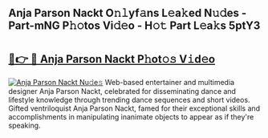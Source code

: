 ## Anja Parson Nackt O𝚗𝚕yf𝚊ns L𝚎a𝚔ed N𝚞𝚍es - Part-mNG P𝚑𝚘tos Vi𝚍𝚎o - H𝚘𝚝 Part L𝚎a𝚔s 5ptY3

# <h2><a href="http://kfbaqh.oniu.top/?m=Anja+Parson+Nackt">🔗👉 🔴 Anja Parson Nackt P𝚑ot𝚘𝚜 V𝚒d𝚎o</a></h2>

[![Anja Parson Nackt Nu𝚍e𝚜](https://i.imgur.com/0qMVB7G.gif)](http://kfbaqh.oniu.top/?m=Anja+Parson+Nackt)
Web-based entertainer and multimedia designer Anja Parson Nackt, celebrated for disseminating dance and lifestyle knowledge through trending dance sequences and short videos. Gifted ventriloquist Anja Parson Nackt, famed for their exceptional skills and accomplishments in manipulating inanimate objects to appear as if they're speaking.  
